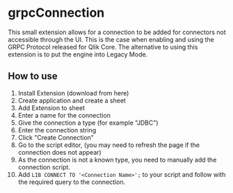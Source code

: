 # grpcConnection

This small extension allows for a connection to be added for connectors not accessible through the UI. This is the case when enabling and using the GRPC Protocol released for Qlik Core. The alternative to using this extension is to put the engine into Legacy Mode.

## How to use
1. Install Extension (download from here)
1. Create application and create a sheet
1. Add Extension to sheet
1. Enter a name for the connection
1. Give the connection a type (for example "JDBC")
1. Enter the connection string
1. Click "Create Connection"
1. Go to the script editor, (you may need to refresh the page if the connection does not appear)
1. As the connection is not a known type, you need to manually add the connection script.
1. Add `LIB CONNECT TO '<Connection Name>';` to your script and follow with the required query to the connection.
